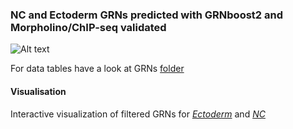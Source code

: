 ### NC and Ectoderm GRNs predicted with GRNboost2 and Morpholino/ChIP-seq validated

![Alt text](https://neucrest.curie.fr/img/logo.png)


For data tables have a look at GRNs [folder](https://github.com/Qotov/neucrest_grn/tree/master/GRNs)

#### Visualisation

Interactive visualization of filtered GRNs for _[Ectoderm](https://ectoderm.herokuapp.com/)_ and _[NC](https://neuralcrest.herokuapp.com/)_

